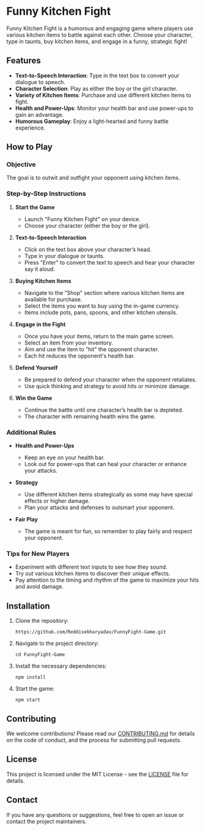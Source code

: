 

# Funny Kitchen Fight

Funny Kitchen Fight is a humorous and engaging game where players use various kitchen items to battle against each other. Choose your character, type in taunts, buy kitchen items, and engage in a funny, strategic fight!

## Features

- **Text-to-Speech Interaction**: Type in the text box to convert your dialogue to speech.
- **Character Selection**: Play as either the boy or the girl character.
- **Variety of Kitchen Items**: Purchase and use different kitchen items to fight.
- **Health and Power-Ups**: Monitor your health bar and use power-ups to gain an advantage.
- **Humorous Gameplay**: Enjoy a light-hearted and funny battle experience.

## How to Play

### Objective
The goal is to outwit and outfight your opponent using kitchen items.

### Step-by-Step Instructions

1. **Start the Game**
   - Launch "Funny Kitchen Fight" on your device.
   - Choose your character (either the boy or the girl).

2. **Text-to-Speech Interaction**
   - Click on the text box above your character’s head.
   - Type in your dialogue or taunts.
   - Press "Enter" to convert the text to speech and hear your character say it aloud.

3. **Buying Kitchen Items**
   - Navigate to the "Shop" section where various kitchen items are available for purchase.
   - Select the items you want to buy using the in-game currency.
   - Items include pots, pans, spoons, and other kitchen utensils.

4. **Engage in the Fight**
   - Once you have your items, return to the main game screen.
   - Select an item from your inventory.
   - Aim and use the item to "hit" the opponent character.
   - Each hit reduces the opponent's health bar.

5. **Defend Yourself**
   - Be prepared to defend your character when the opponent retaliates.
   - Use quick thinking and strategy to avoid hits or minimize damage.

6. **Win the Game**
   - Continue the battle until one character’s health bar is depleted.
   - The character with remaining health wins the game.

### Additional Rules

- **Health and Power-Ups**
  - Keep an eye on your health bar.
  - Look out for power-ups that can heal your character or enhance your attacks.

- **Strategy**
  - Use different kitchen items strategically as some may have special effects or higher damage.
  - Plan your attacks and defenses to outsmart your opponent.

- **Fair Play**
  - The game is meant for fun, so remember to play fairly and respect your opponent.

### Tips for New Players

- Experiment with different text inputs to see how they sound.
- Try out various kitchen items to discover their unique effects.
- Pay attention to the timing and rhythm of the game to maximize your hits and avoid damage.

## Installation

1. Clone the repository:
   ```
   https://github.com/Reddisekharyadav/FunnyFight-Game.git
   ```
2. Navigate to the project directory:
   ```
   cd FunnyFight-Game
   ```
3. Install the necessary dependencies:
   ```
   npm install
   ```
4. Start the game:
   ```
   npm start
   ```

## Contributing

We welcome contributions! Please read our [CONTRIBUTING.md](CONTRIBUTING.md) for details on the code of conduct, and the process for submitting pull requests.

## License

This project is licensed under the MIT License - see the [LICENSE](LICENSE) file for details.

## Contact

If you have any questions or suggestions, feel free to open an issue or contact the project maintainers.
